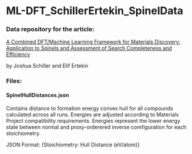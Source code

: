# ML-DFT_SchillerErtekin_SpinelData

### Data repository for the article:

[A Combined DFT/Machine Learning Framework for Materials Discovery: Application to Spinels and Assessment of Search Completeness and Efficiency](https://chemrxiv.org/articles/preprint/A_Combined_DFT_Machine_Learning_Framework_for_Materials_Discovery_Application_to_Spinels_and_Assessment_of_Search_Completeness_and_Efficiency/13070549/1)

by Joshua Schiller and Elif Ertekin

### Files:

#### SpinelHullDistances.json

Contains distance to formation energy convex hull for all compounds calculated across all runs. Energies are adjusted according to Materials Project compatibility requirements. Energies represent the lower energy state between normal and proxy-orderered inverse comfiguration for each stoichiometry. 

JSON Format: {Stoichiometry: Hull Distance (eV/atom)}
